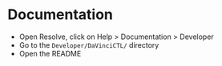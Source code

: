 # Documentation
* Open Resolve, click on Help > Documentation > Developer
* Go to the `Developer/DaVinciCTL/` directory
* Open the README
